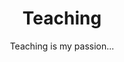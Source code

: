 ---
layout: page
title: Teaching
subtitle: Teaching is my passion...
comments: true
published: true
---